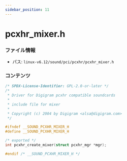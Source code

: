 ```yaml
---
sidebar_position: 11
---
```

# pcxhr_mixer.h

### ファイル情報

- パス: `linux-v6.12/sound/pci/pcxhr/pcxhr_mixer.h`

### コンテンツ

```h
/* SPDX-License-Identifier: GPL-2.0-or-later */
/*
 * Driver for Digigram pcxhr compatible soundcards
 *
 * include file for mixer
 *
 * Copyright (c) 2004 by Digigram <alsa@digigram.com>
 */

#ifndef __SOUND_PCXHR_MIXER_H
#define __SOUND_PCXHR_MIXER_H

/* exported */
int pcxhr_create_mixer(struct pcxhr_mgr *mgr);

#endif /* __SOUND_PCXHR_MIXER_H */

```
